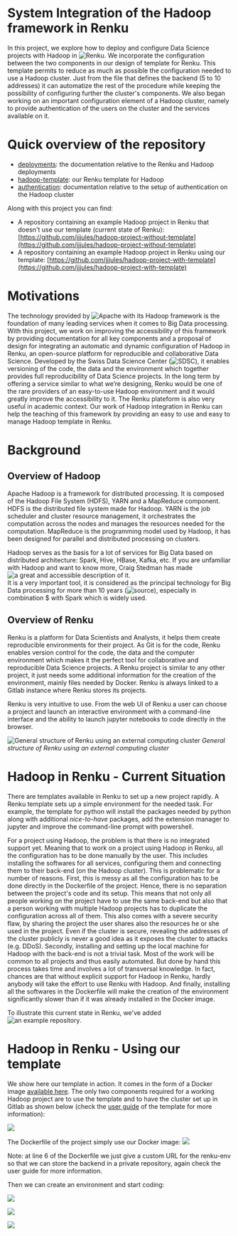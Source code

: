 # System Integration of the Hadoop framework in Renku

In this project, we explore how to deploy and configure Data Science projects 
with Hadoop in ![Renku](https://datascience.ch/renku/). We incorporate the 
configuration between the two components in our design of template for Renku. 
This template permits to reduce as much as possible the configuration needed 
to use a Hadoop cluster. Just from the file that defines the backend (5 to 10 
addresses) it can automatize the rest of the procedure while keeping the 
possibility of configuring further the cluster's components. We also began 
working on an important configuration element of a Hadoop cluster, namely to 
provide authentication of the users on the cluster and the services available 
on it.

# Quick overview of the repository

- [deployments](./deployments): the documentation relative to the Renku and 
Hadoop deployments
- [hadoop-template](./hadoop-template): our Renku template for Hadoop
- [authentication](./authentication): documentation relative to the setup of 
authentication on the Hadoop cluster

Along with this project you can find:
- A repository containing an example Hadoop project in Renku that doesn't use our template (current state of Renku): [https://github.com/jjjules/hadoop-project-without-template](https://github.com/jjjules/hadoop-project-without-template)
- A repository containing an example Hadoop project in Renku using our template: [https://github.com/jjjules/hadoop-project-with-template](https://github.com/jjjules/hadoop-project-with-template)

# Motivations

The technology provided by ![Apache](https://www.apache.org/) with its Hadoop 
framework is the foundation of many leading services when it comes to Big Data 
processing. With this project, we work on improving the accessibility of this 
framework by providing documentation for all key components and a proposal of 
design for integrating an automatic and dynamic configuration of Hadoop in Renku, 
an open-source platform for reproducible and collaborative Data Science. Developed 
by the Swiss Data Science Center (![SDSC](https://datascience.ch/)), it enables 
versioning of the code, the data and the environment which together provides full 
reproducibility of Data Science projects. In the long term by offering a service 
similar to what we’re designing, Renku would be one of the  rare providers of an 
easy-to-use Hadoop environment and it would greatly improve the accessibility to 
it. The Renku plateform is also very useful in academic context. Our work of Hadoop 
integration in Renku can help the teaching of this framework by providing an easy to 
use and easy to manage Hadoop template in Renku.

# Background

## Overview of Hadoop

Apache Hadoop is a framework for distributed processing. It is composed of the Hadoop 
File System (HDFS), YARN and a MapReduce component. HDFS is the distributed file system 
made for Hadoop. YARN is the job scheduler and cluster resource management, it orchestrates 
the computation across the nodes and manages the resources needed for the computation. 
MapReduce is the programming model used by Hadoop, it has been designed for parallel and 
distributed processing on clusters.

Hadoop serves as the basis for a lot of services for Big Data based on distributed architecture: 
Spark, Hive, HBase, Kafka, etc. If you are unfamiliar with Hadoop and want to know more, 
Craig Stedman has made ![a great and accessible description of it](https://searchdatamanagement.techtarget.com/definition/Hadoop).  
It is a very important tool, it is considered as the principal technology for Big Data processing 
for more than 10 years (![source](https://www.lebigdata.fr/hadoop)), especially in combination $
with Spark which is widely used.

## Overview of Renku

Renku is a platform for Data Scientists and Analysts, it helps them
create reproducible environments for their project. As Git is for the
code, Renku enables version control for the code, the data and the
computer environment which makes it the perfect tool for collaborative
and reproducible Data Science projects. A Renku project is similar to
any other project, it just needs some additional information for the
creation of the environment, mainly files needed by Docker. Renku is
always linked to a Gitlab instance where Renku stores its projects.

Renku is very intuitive to use. From the web UI of Renku a user can
choose a project and launch an interactive environment with a
command-line interface and the ability to launch jupyter notebooks to
code directly in the browser.

![General structure of Renku using an external computing cluster](./general-structure-renku.png)
*General structure of Renku using an external computing cluster*

# Hadoop in Renku - Current Situation

There are templates available in Renku to set up a new project rapidly.
A Renku template sets up a simple environment for the needed task. For
example, the template for python will install the packages needed by
python along with additional *nice-to-have* packages, add the extension
manager to jupyter and improve the command-line prompt with powershell.

For a project using Hadoop, the problem is that there is no integrated
support yet. Meaning that to work on a project using Hadoop in Renku,
all the configuration has to be done manually by the user. This includes
installing the softwares for all services, configuring them and
connecting them to their back-end (on the Hadoop cluster). This is
problematic for a number of reasons. First, this is messy as all the
configuration has to be done directly in the Dockerfile of the project.
Hence, there is no separation between the project's code and its setup.
This means that not only all people working on the project have to use
the same back-end but also that a person working with multiple Hadoop
projects has to duplicate the configuration across all of them. This
also comes with a severe security flaw, by sharing the project the user
shares also the resources he or she used in the project. Even if the
cluster is secure, revealing the addresses of the cluster publicly is
never a good idea as it exposes the cluster to attacks (e.g. DDoS).
Secondly, installing and setting up the local machine for Hadoop with
the back-end is not a trivial task. Most of the work will be common to
all projects and thus easily automated. But done by hand this process
takes time and involves a lot of transversal knowledge. In fact, chances
are that without explicit support for Hadoop in Renku, hardly anybody
will take the effort to use Renku with Hadoop. And finally, installing
all the softwares in the Dockerfile will make the creation of the
environment significantly slower than if it was already installed in the
Docker image.

To illustrate this current state in Renku, we've added ![an example
repository](./hadoop-project-without-template).

# Hadoop in Renku - Using our template

We show here our template in action. It comes in the form of a Docker image 
[available here](https://hub.docker.com/repository/docker/renkuhadoop/renkulab-py-hadoop). 
The only two components required for a working Hadoop project are to use the 
template and to have the cluster set up in Gitlab as shown below (check the 
[user guide](./hadoop-template) of the template for more information):

![](./demo-screenshots/demo-backend-conf.png)

The Dockerfile of the project simply use our Docker image:
![](./demo-screenshots/demo-dockerfile.png)

Note: at line 6 of the Dockerfile we just give a custom URL for the renku-env 
so that we can store the backend in a private repository, again check the user
guide for more information.


Then we can create an environment and start coding:

![](./demo-screenshots/demo1.png)

![](./demo-screenshots/demo2.png)

![](./demo-screenshots/demo3.png)

<!---
References:
https://github.com/jupyter-incubator/sparkmagic/issues/527#issuecomment-492015968
https://blog.chezo.uno/livy-jupyter-notebook-sparkmagic-powerful-easy-notebook-for-data-scientist-a8b72345ea2d
https://docs.cloudera.com/HDPDocuments/HDP2/HDP-2.6.5/bk_command-line-installation/content/installing_ranger_plugins.html
https://docs.cloudera.com/HDPDocuments/HDP2/HDP-2.6.5/bk_security/content/ranger_console_navigation.html

Documentation for the project (our documentation for deployments, design
of Hadoop setup in Renku, etc.):
[[https://github.com/jjjules/renku-hadoop]{.ul}](https://github.com/JulesssG/renku-hadoop)

Apache website:
[[https://www.apache.org/]{.ul}](https://www.apache.org/)

Hadoop description:
[[https://www.lebigdata.fr/hadoop]{.ul}](https://www.lebigdata.fr/hadoop),
[[https://searchdatamanagement.techtarget.com/definition/Hadoop]{.ul}](https://searchdatamanagement.techtarget.com/definition/Hadoop)

What is Spark?:
[[https://www.infoworld.com/article/3236869/what-is-apache-spark-the-big-data-platform-that-crushed-hadoop.html]{.ul}](https://www.infoworld.com/article/3236869/what-is-apache-spark-the-big-data-platform-that-crushed-hadoop.html)

Kubernetes overview:
[[https://kubernetes.io/docs/concepts/overview/what-is-kubernetes/]{.ul}](https://kubernetes.io/docs/concepts/overview/what-is-kubernetes/)

Helm: [[https://helm.sh/]{.ul}](https://helm.sh/)

Swiss Data Science Center:
[[https://datascience.ch/]{.ul}](https://datascience.ch/renku/)

Renku:
[[https://datascience.ch/renku/]{.ul}](https://datascience.ch/renku/)

Renku source code:
[[https://github.com/SwissDataScienceCenter/renku]{.ul}](https://github.com/SwissDataScienceCenter/renku)

Renku documentation:
[[https://renku.readthedocs.io/en/latest/introduction/why.html]{.ul}](https://renku.readthedocs.io/en/latest/introduction/why.html)

Caveats of using an external Gitlab with Renku:
[[https://renku.readthedocs.io/en/latest/developer/example-configurations/gitlab.html?\#caveats]{.ul}](https://renku.readthedocs.io/en/latest/developer/example-configurations/gitlab.html?#caveats)

Public Renku deployment:
[[https://renkulab.io]{.ul}](https://renkulab.io)

Public Renku deployment's Gitlab:
[[https://renkulab.io/gitlab]{.ul}](https://renkulab.io)

Official documentation for Renku's deployment:
[[https://renku.readthedocs.io/en/latest/admin/index.html]{.ul}](https://renku.readthedocs.io/en/latest/admin/index.html)

Hadoop Docker image:
[[https://hub.docker.com/r/renkubigdata/renkulab-py-bigdata]{.ul}](https://hub.docker.com/r/renkubigdata/renkulab-py-bigdata)

Thread discussing free access to Ambari:
[[https://community.cloudera.com/t5/Support-Questions/How-do-I-download-the-latest-version-of-Ambari-and-HDP/m-p/299115/highlight/true\#M219531]{.ul}](https://community.cloudera.com/t5/Support-Questions/How-do-I-download-the-latest-version-of-Ambari-and-HDP/m-p/299115/highlight/true#M219531)

Ambari:
[[https://www.cloudera.com/products/open-source/apache-hadoop/apache-ambari.html]{.ul}](https://www.cloudera.com/products/open-source/apache-hadoop/apache-ambari.html)

Steven Matison's information (author of MOSGA):
[[https://ds-steven-matison.github.io/]{.ul}](https://ds-steven-matison.github.io/)

MOSGA repositories:
[[http://makeopensourcegreatagain.com/]{.ul}](http://makeopensourcegreatagain.com/)

Cloudera's documentation for Hadoop deployment:
[[https://docs.cloudera.com/HDPDocuments/Ambari-2.7.4.0/bk_ambari-installation/content/ch_Getting_Ready.html]{.ul}](https://docs.cloudera.com/HDPDocuments/Ambari-2.7.4.0/bk_ambari-installation/content/ch_Getting_Ready.html)

Documentation for IPython's startup script:
[[https://ipython.readthedocs.io/en/stable/interactive/tutorial.html?\#startup-files]{.ul}](https://ipython.readthedocs.io/en/stable/interactive/tutorial.html?#startup-files)

Apache Knox documentation:
[[https://www.cloudera.com/products/open-source/apache-hadoop/apache-knox.html]{.ul}](https://www.cloudera.com/products/open-source/apache-hadoop/apache-knox.html)

Apache Ranger:
[[https://www.cloudera.com/products/open-source/apache-hadoop/apache-ranger.html]{.ul}](https://www.cloudera.com/products/open-source/apache-hadoop/apache-ranger.html)

Difference between Apache Knox and Ranger:
[[https://community.cloudera.com/t5/Support-Questions/whats-the-difference-between-Ranger-and-Knox/td-p/159565]{.ul}](https://community.cloudera.com/t5/Support-Questions/whats-the-difference-between-Ranger-and-Knox/td-p/159565)

Setting up a KDC for Kerberos:
[[https://godatadriven.com/blog/kerberos-basics-and-installing-a-kdc/]{.ul}](https://godatadriven.com/blog/kerberos-basics-and-installing-a-kdc/)

How does Kerberos works?:
[[https://stealthbits.com/blog/what-is-kerberos/]{.ul}](https://stealthbits.com/blog/what-is-kerberos/)
-->
